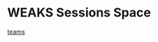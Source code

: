 # WEAKS Sessions Space
[teams](https://teams.microsoft.com/l/channel/19%3ApoooR5d8qFLE87TCQ3bcANQ4I4qhSRI5ujw9SyNpJpM1%40thread.tacv2/Main?groupId=006da0cd-1499-44f6-bc30-b0cc9acaa1c2&tenantId=38b40df8-b174-4f1a-baf8-e2f57646f856)
